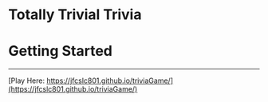 # Totally Trivial Trivia

# Getting Started
---
[Play Here: https://jfcslc801.github.io/triviaGame/](https://jfcslc801.github.io/triviaGame/)